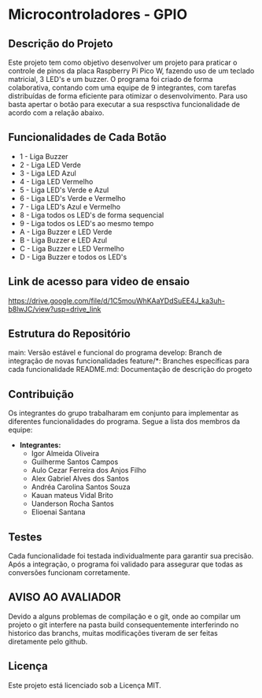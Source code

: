 # Microcontroladores - GPIO

## Descrição do Projeto

Este projeto tem como objetivo desenvolver um projeto para praticar o controle de pinos da placa Raspberry Pi Pico W, fazendo uso de um teclado matricial, 3 LED's e um buzzer. O programa foi criado de forma colaborativa, contando com uma equipe de 9 integrantes, com tarefas distribuídas de forma eficiente para otimizar o desenvolvimento.
Para uso basta apertar o botão para executar a sua respsctiva funcionalidade de acordo com a relação abaixo.

## Funcionalidades de Cada Botão

- 1 - Liga Buzzer
- 2 - Liga LED Verde
- 3 - Liga LED Azul
- 4 - Liga LED Vermelho
- 5 - Liga LED's Verde e Azul
- 6 - Liga LED's Verde e Vermelho
- 7 - Liga LED's Azul e Vermelho
- 8 - Liga todos os LED's de forma sequencial
- 9 - Liga todos os LED's ao mesmo tempo
- A - Liga Buzzer e LED Verde
- B - Liga Buzzer e LED Azul
- C - Liga Buzzer e LED Vermelho
- D - Liga Buzzer e todos os LED's

## Link de acesso para video de ensaio
https://drive.google.com/file/d/1C5mouWhKAaYDdSuEE4J_ka3uh-b8lwJC/view?usp=drive_link

## Estrutura do Repositório
main: Versão estável e funcional do programa
develop: Branch de integração de novas funcionalidades
feature/*: Branches específicas para cada funcionalidade
README.md: Documentação de descrição do progeto

## Contribuição
Os integrantes do grupo trabalharam em conjunto para implementar as diferentes funcionalidades do programa. Segue a lista dos membros da equipe:

- **Integrantes:**
	- Igor Almeida Oliveira
	- Guilherme Santos Campos
	- Aulo Cezar Ferreira dos Anjos Filho
	- Alex Gabriel Alves dos Santos
	- Andréa Carolina Santos Souza
 	- Kauan mateus Vidal Brito
  	- Uanderson Rocha Santos
  	- Elioenai Santana

## Testes
Cada funcionalidade foi testada individualmente para garantir sua precisão. Após a integração, o programa foi validado para assegurar que todas as conversões funcionam corretamente.

## AVISO AO AVALIADOR
Devido a alguns problemas de compilação e o git, onde ao compilar um projeto o git interfere na pasta build consequentemente interferindo no historico das branchs, muitas modificações tiveram de ser feitas diretamente pelo github.

## Licença
Este projeto está licenciado sob a Licença MIT.
